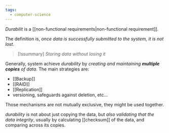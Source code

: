 ```yaml
---
tags:
  - computer-science
---
```

*Durabilit* is a [[non-functional requirements|non-functional requirement]].

The definition is, *once data is successfully submitted to the system, it is not lost*.

>[!ssummary] 
>*Storing data without losing it*

Generally, system achieve *durability* by *creating and maintaining **multiple copies** of data*. The main strategies are:
- [[Backup]]
- [[RAID]]
- [[Replication]]
- versioning, safeguards against deletion, etc...

Those mechanisms are not mutually exclusive, they might be used together.

*durability* is not about just copying the data, but *also validating that the data integrity*, usually by calculating [[checksum]] of the data, and comparing across its copies.



